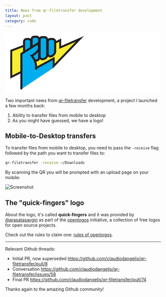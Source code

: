 ```yaml
---
title: News from qr-filetransfer development
layout: post
category: code
---
```


<img src="https://raw.githubusercontent.com/claudiodangelis/qr-filetransfer/master/logo.svg?sanitize=true" alt="qr-filetransfer logo"/>

Two important news from [qr-filetransfer](https://github.com/claudiodangelis/qr-filetransfer) development, a project I launched a few months back:

1. Ability to transfer files from mobile to desktop
2. As you might have guessed, we have a logo!


<!--more-->
##  Mobile-to-Desktop transfers

To transfer files from mobile to desktop, you need to pass the `-receive` flag followed by the path you want to transfer files to:

```sh
qr-filetransfer -receive ~/Downloads
```


By scanning the QR you will be prompted with an upload page on your mobile:


![Screenshot](https://github.com/claudiodangelis/qr-filetransfer/raw/master/mobile-demo.gif)


## The "quick-fingers" logo

About the logo, it's called **quick-fingers** and it was provided by [@arasatasaygin](https://github.com/arasatasaygin) as part of the [openlogos](https://github.com/arasatasaygin/openlogos) initiative, a collection of free logos for open source projects. 

Check out the rules to claim one: [rules of openlogos](https://github.com/arasatasaygin/openlogos#rules).



---

Relevant Github threads:

- Initial PR, now superseded https://github.com/claudiodangelis/qr-filetransfer/pull/8
- Conversation https://github.com/claudiodangelis/qr-filetransfer/issues/58
- Final PR https://github.com/claudiodangelis/qr-filetransfer/pull/74


Thanks again to the amazing Github community!
